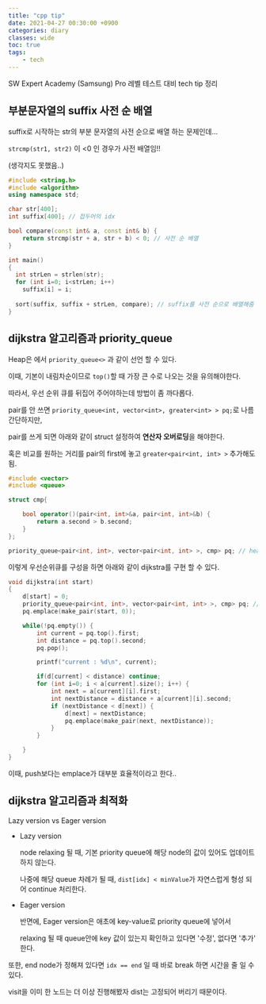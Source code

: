 ```yaml
---
title: "cpp tip"
date: 2021-04-27 00:30:00 +0900
categories: diary
classes: wide
toc: true
tags:
    - tech
---
```

SW Expert Academy (Samsung) Pro 레벨 테스트 대비
tech tip 정리

## 부분문자열의 suffix 사전 순 배열

suffix로 시작하는 str의 부분 문자열의 사전 순으로 배열 하는 문제인데...

`strcmp(str1, str2)` 이 <0 인 경우가 사전 배열임!!

(생각지도 못했음..)

```cpp
#include <string.h>
#include <algorithm>
using namespace std;

char str[400];
int suffix[400]; // 접두어의 idx

bool compare(const int& a, const int& b) {
    return strcmp(str + a, str + b) < 0; // 사전 순 배열
}

int main()
{
  int strLen = strlen(str);
  for (int i=0; i<strLen; i++)
    suffix[i] = i;
    
  sort(suffix, suffix + strLen, compare); // suffix를 사전 순으로 배열해줌
}
```

## dijkstra 알고리즘과 priority_queue

Heap은 <queue>에서 `priority_queue<>` 과 같이 선언 할 수 있다.
    
이때, 기본이 내림차순이므로 `top()`할 때 가장 큰 수로 나오는 것을 유의해야한다.

따라서, 우선 순위 큐를 뒤집어 주어야하는데 방법이 좀 까다롭다.

pair를 안 쓰면 `priority_queue<int, vector<int>, greater<int> > pq;`로 나름 간단하지만,

pair를 쓰게 되면 아래와 같이 struct 설정하여 **연산자 오버로딩**을 해야한다.

혹은 비교를 원하는 거리를 pair의 first에 놓고 `greater<pair<int, int> >` 추가해도 됨.

```cpp
#include <vector>
#include <queue>

struct cmp{

    bool operator()(pair<int, int>&a, pair<int, int>&b) {
        return a.second > b.second;
    }
};

priority_queue<pair<int, int>, vector<pair<int, int> >, cmp> pq; // heap
```

이렇게 우선순위큐를 구성을 하면 아래와 같이 dijkstra를 구현 할 수 있다.

```cpp
void dijkstra(int start)
{
    d[start] = 0;
    priority_queue<pair<int, int>, vector<pair<int, int> >, cmp> pq; // heap
    pq.emplace(make_pair(start, 0));

    while(!pq.empty()) {
        int current = pq.top().first;
        int distance = pq.top().second;
        pq.pop();

        printf("current : %d\n", current);

        if(d[current] < distance) continue;
        for (int i=0; i < a[current].size(); i++) {
            int next = a[current][i].first;
            int nextDistance = distance + a[current][i].second;
            if (nextDistance < d[next]) {
                d[next] = nextDistance;
                pq.emplace(make_pair(next, nextDistance));
            }
        }

    }
}
```
이때, push보다는 emplace가 대부분 효율적이라고 한다..


## dijkstra 알고리즘과 최적화

Lazy version vs Eager version

* Lazy version

    node relaxing 될 때, 기본 priority queue에 해당 node의 값이 있어도 업데이트 하지 않는다.

    나중에 해당 queue 차례가 될 때, `dist[idx] < minValue`가 자연스럽게 형성 되어 continue 처리한다.

* Eager version

    반면에, Eager version은 애초에 key-value로 priority queue에 넣어서

    relaxing 될 때 queue안에 key 값이 있는지 확인하고 있다면 '수정', 없다면 '추가' 한다.

또한, end node가 정해져 있다면 `idx == end` 일 때 바로 break 하면 시간을 줄 일 수 있다.

visit을 이미 한 노드는 더 이상 진행해봤자 dist는 고정되어 버리기 때문이다.
